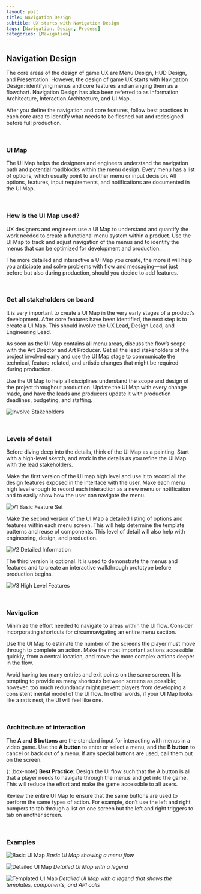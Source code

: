 ```yaml
---
layout: post
title: Navigation Design
subtitle: UX starts with Navigation Design
tags: [Navigation, Design, Process]
categories: [Navigation]
---
```


## Navigation Design
The core areas of the design of game UX are Menu Design, HUD Design, and Presentation. However, the design of game UX starts with Navigation Design: identifying menus and core features and arranging them as a flowchart. Navigation Design has also been referred to as Information Architecture, Interaction Architecture, and UI Map.

After you define the navigation and core features, follow best practices in each core area to identify what needs to be fleshed out and redesigned before full production.

<br>

### UI Map
The UI Map helps the designers and engineers understand the navigation path and potential roadblocks within the menu design. Every menu has a list of options, which usually point to another menu or input decision. All options, features, input requirements, and notifications are documented in the UI Map.

<br>

### How is the UI Map used?
UX designers and engineers use a UI Map to understand and quantify the work needed to create a functional menu system within a product. Use the UI Map to track and adjust navigation of the menus and to identify the menus that can be optimized for development and production.

The more detailed and interactive a UI Map you create, the more it will help you anticipate and solve problems with flow and messaging—not just before but also during production, should you decide to add features. 

<br>

### Get all stakeholders on board
It is very important to create a UI Map in the very early stages of a product’s development. After core features have been identified, the next step is to create a UI Map. This should involve the UX Lead, Design Lead, and Engineering Lead.

As soon as the UI Map contains all menu areas, discuss the flow’s scope with the Art Director and Art Producer. Get all the lead stakeholders of the project involved early and use the UI Map stage to communicate the technical, feature-related, and artistic changes that might be required during production.

Use the UI Map to help all disciplines understand the scope and design of the project throughout production. Update the UI Map with every change made, and have the leads and producers update it with production deadlines, budgeting, and staffing.

![Involve Stakeholders](/privatebebomalaka/img/NavDesignGroup.png)

<br>

### Levels of detail
Before diving deep into the details, think of the UI Map as a painting. Start with a high-level sketch, and work in the details as you refine the UI Map with the lead stakeholders.

Make the first version of the UI map high level and use it to record all the design features exposed in the interface with the user. Make each menu high level enough to record each interaction as a new menu or notification and to easily show how the user can navigate the menu.

![V1 Basic Feature Set](/privatebebomalaka/img/NavDesignV1.png)

Make the second version of the UI Map a detailed listing of options and features within each menu screen. This will help determine the template patterns and reuse of components. This level of detail will also help with engineering, design, and production.

![V2 Detailed Information](/privatebebomalaka/img/NavDesignV2.png)

The third version is optional. It is used to demonstrate the menus and features and to create an interactive walkthrough prototype before production begins.

![V3 High Level Features](/privatebebomalaka/img/NavDesignV3.png)

<br>

### Navigation
Minimize the effort needed to navigate to areas within the UI flow. Consider incorporating shortcuts for circumnavigating an entire menu section.

Use the UI Map to estimate the number of the screens the player must move through to complete an action. Make the most important actions accessible quickly, from a central location, and move the more complex actions deeper in the flow. 

Avoid having too many entries and exit points on the same screen. It is tempting to provide as many shortcuts between screens as possible; however, too much redundancy might prevent players from developing a consistent mental model of the UI flow. In other words, if your UI Map looks like a rat’s nest, the UI will feel like one.

<br>

### Architecture of interaction 
The **A and B buttons** are the standard input for interacting with menus in a video game. Use the **A button** to enter or select a menu, and the **B button** to cancel or back out of a menu. If any special buttons are used, call them out on the screen.

{: .box-note}
**Best Practice:** Design the UI flow such that the A button is all that a player needs to navigate through the menus and get into the game. This will reduce the effort and make the game accessible to all users.

Review the entire UI Map to ensure that the same buttons are used to perform the same types of action. For example, don’t use the left and right bumpers to tab through a list on one screen but the left and right triggers to tab on another screen.

<br>

### Examples
![Basic UI Map](/privatebebomalaka/img/NavDesignExample01.jpg)
_Basic UI Map showing a menu flow_

![Detailed UI Map](/privatebebomalaka/img/NavDesignExample02.jpg)
_Detailed UI Map with a legend_

![Templated UI Map](/privatebebomalaka/img/NavDesignExample03.jpg)
_Detailed UI Map with a legend that shows the templates, components, and API calls_

